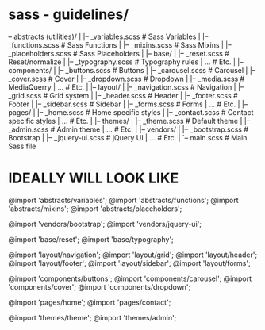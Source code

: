 # sass - guidelines/

– abstracts (utilities)/
| |– \_variables.scss # Sass Variables
| |– \_functions.scss # Sass Functions
| |– \_mixins.scss # Sass Mixins
| |– \_placeholders.scss # Sass Placeholders
|
|– base/
| |– \_reset.scss # Reset/normalize
| |– \_typography.scss # Typography rules
| … # Etc.
|
|– components/
| |– \_buttons.scss # Buttons
| |– \_carousel.scss # Carousel
| |– \_cover.scss # Cover
| |– \_dropdown.scss # Dropdown
| |– \_media.scss # MediaQuerry
| … # Etc.
|
|– layout/
| |– \_navigation.scss # Navigation
| |– \_grid.scss # Grid system
| |– \_header.scss # Header
| |– \_footer.scss # Footer
| |– \_sidebar.scss # Sidebar
| |– \_forms.scss # Forms
| … # Etc.
|
|– pages/
| |– \_home.scss # Home specific styles
| |– \_contact.scss # Contact specific styles
| … # Etc.
|
|– themes/
| |– \_theme.scss # Default theme
| |– \_admin.scss # Admin theme
| … # Etc.
|
|– vendors/
| |– \_bootstrap.scss # Bootstrap
| |– \_jquery-ui.scss # jQuery UI
| … # Etc.
|
`– main.scss # Main Sass file

# IDEALLY WILL LOOK LIKE

@import 'abstracts/variables';
@import 'abstracts/functions';
@import 'abstracts/mixins';
@import 'abstracts/placeholders';

@import 'vendors/bootstrap';
@import 'vendors/jquery-ui';

@import 'base/reset';
@import 'base/typography';

@import 'layout/navigation';
@import 'layout/grid';
@import 'layout/header';
@import 'layout/footer';
@import 'layout/sidebar';
@import 'layout/forms';

@import 'components/buttons';
@import 'components/carousel';
@import 'components/cover';
@import 'components/dropdown';

@import 'pages/home';
@import 'pages/contact';

@import 'themes/theme';
@import 'themes/admin';
